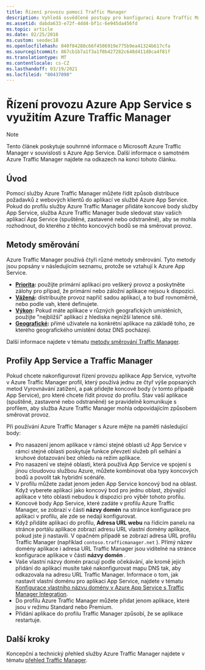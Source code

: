 ```yaml
---
title: Řízení provozu pomocí Traffic Manager
description: Vyhledá osvědčené postupy pro konfiguraci Azure Traffic Manager při integraci s Azure App Service.
ms.assetid: dabda633-e72f-4dd4-bf1c-6e945da456fd
ms.topic: article
ms.date: 02/25/2016
ms.custom: seodec18
ms.openlocfilehash: 040f84288c66f4506919e775b9ea41324b617cfa
ms.sourcegitcommit: 867cb1b7a1f3a1f0b427282c648d411d0ca4f81f
ms.translationtype: MT
ms.contentlocale: cs-CZ
ms.lasthandoff: 03/19/2021
ms.locfileid: "80437898"
---
```

# <a name="controlling-azure-app-service-traffic-with-azure-traffic-manager"></a>Řízení provozu Azure App Service s využitím Azure Traffic Manager
> [!NOTE]
> Tento článek poskytuje souhrnné informace o Microsoft Azure Traffic Manager v souvislosti s Azure App Service. Další informace o samotném Azure Traffic Manager najdete na odkazech na konci tohoto článku.
> 
> 

## <a name="introduction"></a>Úvod
Pomocí služby Azure Traffic Manager můžete řídit způsob distribuce požadavků z webových klientů do aplikací ve službě Azure App Service. Pokud do profilu služby Azure Traffic Manager přidáte koncové body služby App Service, služba Azure Traffic Manager bude sledovat stav vašich aplikací App Service (spuštěné, zastavené nebo odstraněné), aby se mohla rozhodnout, do kterého z těchto koncových bodů se má směrovat provoz.

## <a name="routing-methods"></a>Metody směrování
Azure Traffic Manager používá čtyři různé metody směrování. Tyto metody jsou popsány v následujícím seznamu, protože se vztahují k Azure App Service.

* **[Priorita](../traffic-manager/traffic-manager-routing-methods.md#priority-traffic-routing-method):** použijte primární aplikaci pro veškerý provoz a poskytněte zálohy pro případ, že primární nebo záložní aplikace nejsou k dispozici.
* **[Vážená](../traffic-manager/traffic-manager-routing-methods.md#weighted):** distribuujte provoz napříč sadou aplikací, a to buď rovnoměrně, nebo podle vah, které definujete.
* **[Výkon](../traffic-manager/traffic-manager-routing-methods.md#performance):** Pokud máte aplikace v různých geografických umístěních, použijte "nejbližší" aplikaci z hlediska nejnižší latence sítě.
* **[Geografické](../traffic-manager/traffic-manager-routing-methods.md#geographic):** přímé uživatele na konkrétní aplikace na základě toho, ze kterého geografického umístění dotaz DNS pocházejí. 

Další informace najdete v tématu [metody směrování Traffic Manager](../traffic-manager/traffic-manager-routing-methods.md).

## <a name="app-service-and-traffic-manager-profiles"></a>Profily App Service a Traffic Manager
Pokud chcete nakonfigurovat řízení provozu aplikace App Service, vytvořte v Azure Traffic Manager profil, který používá jednu ze čtyř výše popsaných metod Vyrovnávání zatížení, a pak přidejte koncové body (v tomto případě App Service), pro které chcete řídit provoz do profilu. Stav vaší aplikace (spuštěné, zastavené nebo odstraněné) se pravidelně komunikuje s profilem, aby služba Azure Traffic Manager mohla odpovídajícím způsobem směrovat provoz.

Při používání Azure Traffic Manager s Azure mějte na paměti následující body:

* Pro nasazení jenom aplikace v rámci stejné oblasti už App Service v rámci stejné oblasti poskytuje funkce převzetí služeb při selhání a kruhové dotazování bez ohledu na režim aplikace.
* Pro nasazení ve stejné oblasti, která používá App Service ve spojení s jinou cloudovou službou Azure, můžete kombinovat oba typy koncových bodů a povolit tak hybridní scénáře.
* V profilu můžete zadat jenom jeden App Service koncový bod na oblast. Když vyberete aplikaci jako koncový bod pro jednu oblast, zbývající aplikace v této oblasti nebudou k dispozici pro výběr tohoto profilu.
* Koncové body App Service, které zadáte v profilu Azure Traffic Manager, se zobrazí v části **názvy domén** na stránce konfigurace pro aplikaci v profilu, ale zde se nedají konfigurovat.
* Když přidáte aplikaci do profilu, **Adresa URL webu** na řídicím panelu na stránce portálu aplikace zobrazí adresu URL vlastní domény aplikace, pokud jste ji nastavili. V opačném případě se zobrazí adresa URL profilu Traffic Manager (například `contoso.trafficmanager.net` ). Přímý název domény aplikace i adresa URL Traffic Manager jsou viditelné na stránce konfigurace aplikace v části **názvy domén** .
* Vaše vlastní názvy domén pracují podle očekávání, ale kromě jejich přidání do aplikací musíte také nakonfigurovat mapu DNS tak, aby odkazovala na adresu URL Traffic Manager. Informace o tom, jak nastavit vlastní doménu pro aplikaci App Service, najdete v tématu [Konfigurace vlastního názvu domény v Azure App Service s Traffic Manager Integration](configure-domain-traffic-manager.md).
* Do profilu Azure Traffic Manager můžete přidat jenom aplikace, které jsou v režimu Standard nebo Premium.
* Přidání aplikace do profilu Traffic Manager způsobí, že se aplikace restartuje.

## <a name="next-steps"></a>Další kroky
Koncepční a technický přehled služby Azure Traffic Manager najdete v tématu [přehled Traffic Manager](../traffic-manager/traffic-manager-overview.md).


